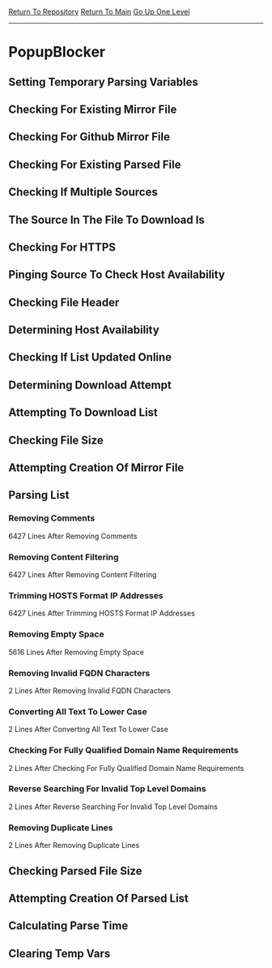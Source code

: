 [Return To Repository](https://github.com/deathbybandaid/piholeparser/)
[Return To Main](https://github.com/deathbybandaid/piholeparser/blob/master/RecentRunLogs/Mainlog.md)
[Go Up One Level](https://github.com/deathbybandaid/piholeparser/blob/master/RecentRunLogs/TopLevelScripts/30-Processing-External-Blacklists.md)
____________________________________
# PopupBlocker
## Setting Temporary Parsing Variables
## Checking For Existing Mirror File
## Checking For Github Mirror File
## Checking For Existing Parsed File
## Checking If Multiple Sources
## The Source In The File To Download Is
## Checking For HTTPS
## Pinging Source To Check Host Availability
## Checking File Header
## Determining Host Availability
## Checking If List Updated Online
## Determining Download Attempt
## Attempting To Download List
## Checking File Size
## Attempting Creation Of Mirror File
## Parsing List
### Removing Comments
6427 Lines After Removing Comments
### Removing Content Filtering
6427 Lines After Removing Content Filtering
### Trimming HOSTS Format IP Addresses
6427 Lines After Trimming HOSTS Format IP Addresses
### Removing Empty Space
5616 Lines After Removing Empty Space
### Removing Invalid FQDN Characters
2 Lines After Removing Invalid FQDN Characters
### Converting All Text To Lower Case
2 Lines After Converting All Text To Lower Case
### Checking For Fully Qualified Domain Name Requirements
2 Lines After Checking For Fully Qualified Domain Name Requirements
### Reverse Searching For Invalid Top Level Domains
2 Lines After Reverse Searching For Invalid Top Level Domains
### Removing Duplicate Lines
2 Lines After Removing Duplicate Lines
## Checking Parsed File Size
## Attempting Creation Of Parsed List
## Calculating Parse Time
## Clearing Temp Vars
